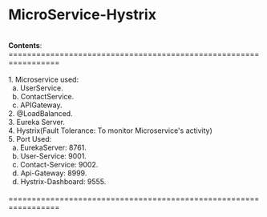 # MicroService-Hystrix
<br/>
<b>Contents</b>:<br/>
=================================================================<br/>
<br/>
1. Microservice used:<br/> 
&nbsp;&nbsp;a. UserService.<br/>
&nbsp;&nbsp;b. ContactService.<br/>
&nbsp;&nbsp;c. APIGateway.<br/>
2. @LoadBalanced.<br/>
3. Eureka Server.<br/>
4. Hystrix(Fault Tolerance: To monitor Microservice's activity)<br/>
5. Port Used: <br/>
&nbsp;&nbsp;a. EurekaServer: 8761.<br/>
&nbsp;&nbsp;b. User-Service: 9001.<br/>
&nbsp;&nbsp;c. Contact-Service: 9002.<br/>
&nbsp;&nbsp;d. Api-Gateway: 8999.<br/>
&nbsp;&nbsp;d. Hystrix-Dashboard: 9555.<br/>
<br/>
=================================================================
